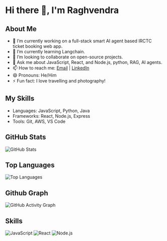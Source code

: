 # Hi there 👋, I'm Raghvendra

## About Me
- 🔭 I’m currently working on a full-stack smart AI agent based IRCTC ticket booking web app.
- 🌱 I’m currently learning Langchain.
- 👯 I’m looking to collaborate on open-source projects.
- 💬 Ask me about JavaScript, React, and Node.js, python, RAG, AI agents.
- 📫 How to reach me: [Email](techbite88@gmail.com) | [LinkedIn](www.linkedin.com/in/raghvendra88)
- 😄 Pronouns: He/Him
- ⚡ Fun fact: I love travelling and photography!

## My Skills
- Languages: JavaScript, Python, Java
- Frameworks: React, Node.js, Express
- Tools: Git, AWS, VS Code

## GitHub Stats
![GitHub Stats](https://github-readme-stats.vercel.app/api?username=procodz&show_icons=true&theme=radical)

## Top Languages
![Top Languages](https://github-readme-stats.vercel.app/api/top-langs/?username=procodz&layout=compact&theme=radical)

## Github Graph
![GitHub Activity Graph](https://github-readme-activity-graph.vercel.app/graph?username=procodz&theme=github)

## Skills
![JavaScript](https://img.shields.io/badge/JavaScript-90%25-yellow)
![React](https://img.shields.io/badge/React-80%25-blue)
![Node.js](https://img.shields.io/badge/Node.js-70%25-green)

